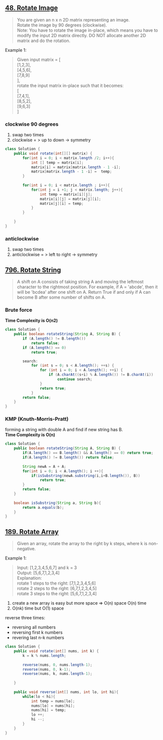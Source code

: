 ## [48. Rotate Image](https://leetcode.com/problems/rotate-image/)
  
>  You are given an n x n 2D matrix representing an image.    
>  Rotate the image by 90 degrees (clockwise).   
>  Note: You have to rotate the image in-place, which means you have to modify the input 2D matrix directly. DO NOT allocate another 2D matrix and do the rotation.    

  Example 1:
>  Given input matrix = 
>  [  
>    [1,2,3],  
>    [4,5,6],  
>    [7,8,9]   
>  ],  
>  rotate the input matrix in-place such that it becomes:  
>  [   
>    [7,4,1],   
>    [8,5,2],   
>    [9,6,3]   
>  ]   

### clockwise 90 degrees 

1. swap two times 
2. clockwise = > up to down -> symmetry
```java
class Solution {
    public void rotate(int[][] matrix) {
        for(int i = 0; i < matrix.length /2; i++){
            int [] temp = matrix[i];
            matrix[i] = matrix[matrix.length - 1 -i];
            matrix[matrix.length - 1 -i] =  temp;
        }        
        
        for(int i = 0; i < matrix.length ; i++){
            for(int j = i +1; j < matrix.length; j++){
                int temp = matrix[i][j];
                matrix[i][j] = matrix[j][i];
                matrix[j][i] = temp;
            }
        }
        
    }
}
```

### anticlockwise

1. swap two times 
2. anticlockwise = > left to right -> symmetry


## [796. Rotate String](https://leetcode.com/problems/rotate-string/)

> A shift on A consists of taking string A and moving the leftmost character to the rightmost position. For example, if A = 'abcde', then it will be 'bcdea' after one shift on A. Return True if and only if A can become B after some number of shifts on A.     

### Brute force

**Time Complexity is O(n2)**

```java
class Solution {
    public boolean rotateString(String A, String B) {
        if (A.length() != B.length())
            return false;
        if (A.length() == 0)
            return true;

        search:
            for (int s = 0; s < A.length(); ++s) {
                for (int i = 0; i < A.length(); ++i) {
                    if (A.charAt((s+i) % A.length()) != B.charAt(i))
                        continue search;
                }
                return true;
            }
        return false;
    }
}
```

### KMP (Knuth-Morris-Pratt)

forming a string with double A and find if new string has B.    
**Time Complexity is O(n)**

```java
class Solution {
    public boolean rotateString(String A, String B) {
        if(A.length() == B.length() && A.length() == 0) return true;
        if(A.length() != B.length()) return false;
        
        String newA = A + A;
        for(int i = 0; i < A.length(); i ++){
            if(isSubstring(newA.substring(i,i+B.length()), B))
                return true;
        }
        return false;
    }
    
    boolean isSubstring(String a, String b){
        return a.equals(b);
    }
}
```

## [189. Rotate Array](https://leetcode.com/problems/rotate-array/)

>  Given an array, rotate the array to the right by k steps, where k is non-negative.

  Example 1:
>  Input: [1,2,3,4,5,6,7] and k = 3    
>  Output: [5,6,7,1,2,3,4]     
>  Explanation:     
>  rotate 1 steps to the right: [7,1,2,3,4,5,6]    
>  rotate 2 steps to the right: [6,7,1,2,3,4,5]    
>  rotate 3 steps to the right: [5,6,7,1,2,3,4]      



1. create a new array is easy but more space => O(n) space O(n) time
2. O(nk) time but O(1) space

reverse three times:
* reversing all numbers     
* reversing first k numbers 
* revering last n-k numbers 

```java
class Solution {
    public void rotate(int[] nums, int k) {
        k = k % nums.length;
        
        reverse(nums, 0, nums.length-1);
        reverse(nums, 0, k-1);
        reverse(nums, k, nums.length-1);
           
    }
    
    public void reverse(int[] nums, int lo, int hi){
        while(lo < hi){
            int temp = nums[lo];
            nums[lo] = nums[hi];
            nums[hi] = temp;
            lo ++;
            hi --;
        }
    }
}
```

